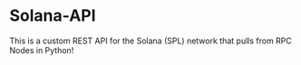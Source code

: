 # Solana-API
This is a custom REST API for the Solana (SPL) network that pulls from RPC Nodes in Python!
